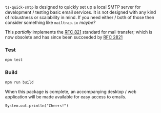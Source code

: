 `ts-quick-smtp` is designed to quickly set up a local SMTP server for development / testing basic email services. It is not designed with any kind of robustness or scalability in mind. If you need either / both of those then consider something like `mailtrap.io` _maybe?_

This _partially_ implements the <a href="https://tools.ietf.org/html/rfc821">RFC 821</a> standard for mail transfer; which is now obsolete and has since been succeeded by <a href="https://tools.ietf.org/html/rfc2821">RFC 2821</a>

### Test

```sh
npm test
```

### Build

```sh
npm run build
```

When this package is complete, an accompanying desktop / web application will be made available for easy access to emails.

`System.out.println("Cheers!")`

